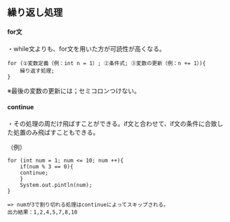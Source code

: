 ## 繰り返し処理

#### for文

・while文よりも、for文を用いた方が可読性が高くなる。

```
for (①変数定義（例：int n = 1）; ②条件式; ③変数の更新（例：n += 1）){
	繰り返す処理;
}
```

※最後の変数の更新には；セミコロンつけない。
</br>
#### continue

・その処理の周だけ飛ばすことができる。if文と合わせて、if文の条件に合致した処置のみ飛ばすこともできる。

（例）
```
for (int num = 1; num <= 10; num ++){
	if(num % 3 == 0){
	continue;
	}
	System.out.pintln(num);
}

=> numが3で割り切れる処理はcontinueによってスキップされる。
出力結果：1,2,4,5,7,8,10
```
